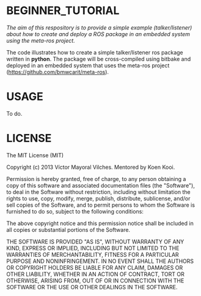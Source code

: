 BEGINNER_TUTORIAL
==================

*The aim of this respository is to provide a simple example (talker/listener) about how to 
create and deploy a ROS package in an embedded system using the meta-ros project.*


The code illustrates how to create a simple talker/listener ros package written in **python**.
The package will be cross-compiled using bitbake and deployed in an embedded system
that uses the meta-ros project (https://github.com/bmwcarit/meta-ros).

USAGE
=====
To do.

LICENSE
=======

The MIT License (MIT)

Copyright (c) 2013 Víctor Mayoral Vilches. Mentored by Koen Kooi.

Permission is hereby granted, free of charge, to any person obtaining a copy of this software and associated documentation files (the "Software"), to deal in the Software without restriction, including without limitation the rights to use, copy, modify, merge, publish, distribute, sublicense, and/or sell copies of the Software, and to permit persons to whom the Software is furnished to do so, subject to the following conditions:

The above copyright notice and this permission notice shall be included in all copies or substantial portions of the Software.

THE SOFTWARE IS PROVIDED "AS IS", WITHOUT WARRANTY OF ANY KIND, EXPRESS OR IMPLIED, INCLUDING BUT NOT LIMITED TO THE WARRANTIES OF MERCHANTABILITY, FITNESS FOR A PARTICULAR PURPOSE AND NONINFRINGEMENT. IN NO EVENT SHALL THE AUTHORS OR COPYRIGHT HOLDERS BE LIABLE FOR ANY CLAIM, DAMAGES OR OTHER LIABILITY, WHETHER IN AN ACTION OF CONTRACT, TORT OR OTHERWISE, ARISING FROM, OUT OF OR IN CONNECTION WITH THE SOFTWARE OR THE USE OR OTHER DEALINGS IN THE SOFTWARE.
